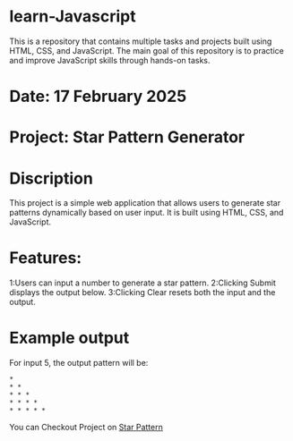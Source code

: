 # learn-Javascript 

This is a repository that contains multiple tasks and projects built using HTML, CSS, and JavaScript. The main goal of this repository is to practice and improve JavaScript skills through hands-on tasks.

# Date: 17 February 2025

# Project: Star Pattern Generator

# Discription

This project is a simple web application that allows users to generate star patterns dynamically based on user input. It is built using HTML, CSS, and JavaScript.

# Features:

1:Users can input a number to generate a star pattern.
2:Clicking Submit displays the output below.
3:Clicking Clear resets both the input and the output.

# Example output

For input 5, the output pattern will be:
```
*
* *
* * *
* * * *
* * * * * 
```
You can Checkout Project on [Star Pattern](https://learn-javascript-azure.vercel.app/17-02-2025/starPattern/star.html)

